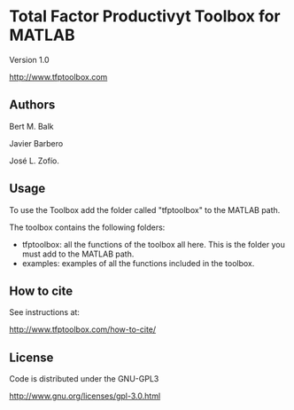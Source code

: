 # Total Factor Productivyt Toolbox for MATLAB

Version 1.0

http://www.tfptoolbox.com

## Authors

Bert M. Balk

Javier Barbero

José L. Zofío.

## Usage

To use the Toolbox add the folder called "tfptoolbox" to the MATLAB path.

The toolbox contains the following folders:
- tfptoolbox: all the functions of the toolbox all here. This is the folder you must add to the MATLAB path.
- examples: examples of all the functions included in the toolbox.

## How to cite
See instructions at:

http://www.tfptoolbox.com/how-to-cite/

## License
Code is distributed under the GNU-GPL3

http://www.gnu.org/licenses/gpl-3.0.html
